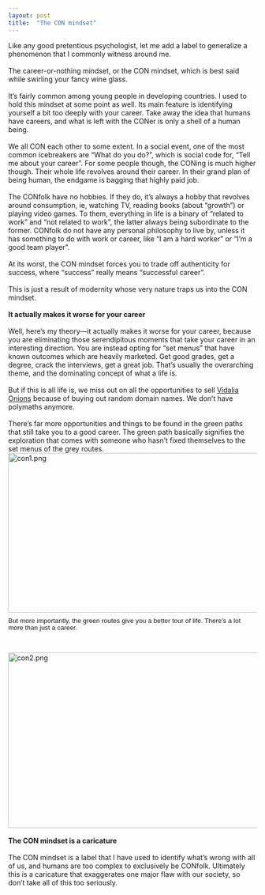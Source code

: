 ```yaml
---
layout: post
title:  "The CON mindset"
---
```


<div dir="ltr">Like any good pretentious psychologist, let me add a label to generalize a phenomenon that I commonly witness around me.<br><br>The career-or-nothing mindset, or the CON mindset, which is best said while swirling your fancy wine glass.<br><br>It’s fairly common among young people in developing countries. I used to hold this mindset at some point as well. Its main feature is identifying yourself a bit too deeply with your career. Take away the idea that humans have careers, and what is left with the CONer is only a shell of a human being.<br><br>We all CON each other to some extent. In a social event, one of the most common icebreakers are “What do you do?”, which is social code for, “Tell me about your career”. For some people though, the CONing is much higher though. Their whole life revolves around their career. In their grand plan of being human, the endgame is bagging that highly paid job.<br><br>The CONfolk have no hobbies. If they do, it’s always a hobby that revolves around consumption, ie, watching TV, reading books (about “growth”) or playing video games. To them, everything in life is a binary of “related to work” and “not related to work”, the latter always being subordinate to the former. CONfolk do not have any personal philosophy to live by, unless it has something to do with work or career, like “I am a hard worker” or “I’m a good team player”.<br><br>At its worst, the CON mindset forces you to trade off authenticity for success, where “success” really means “successful career”.<br><br>This is just a result of modernity whose very nature traps us into the CON mindset.<br><br><div><b>It actually makes it worse for your career</b></div><div><br>Well, here’s my theory—it actually makes it worse for your career, because you are eliminating those serendipitous moments that take your career in an interesting direction. You are instead opting for “set menus” that have known outcomes which are heavily marketed. Get good grades, get a degree, crack the interviews, get a great job. That’s usually the overarching theme, and the dominating concept of what a life is.<br><br>But if this is all life is, we miss out on all the opportunities to sell <a href="https://www.deepsouthventures.com/i-sell-onions-on-the-internet/">Vidalia Onions</a> because of buying out random domain names. We don’t have polymaths anymore.<br><br>There’s far more opportunities and things to be found in the green paths that still take you to a good career. The green path basically signifies the exploration that comes with someone who hasn’t fixed themselves to the set menus of the grey routes.</div><div><img src="cid:ii_krrom3x40" alt="con1.png" width="578" height="323"></div><div><p style="text-decoration:none;margin-bottom:0px;margin-top:10px;line-height:11pt;font-size:10pt;font-family:&quot;Arial&quot;">
But more importantly, the green routes give you a better tour of life. There’s a
lot more than just a career.
</p>


<div style="color:rgb(0,113,197);font-weight:bold;text-align:left;font-family:&quot;Arial&quot;;font-size:10pt;line-height:11pt" id="gmail-org04e07b2">
<p style="text-decoration:none;margin-bottom:0px;margin-top:10px;line-height:11pt;font-size:10pt;font-family:&quot;Arial&quot;"><br></p></div><br><img src="cid:ii_krroncfe1" alt="con2.png" width="578" height="355"></div><div><br></div><div><b>The CON mindset is a caricature</b></div><div><br></div><div>
The CON mindset is a label that I have used to identify what’s wrong with all of
us, and humans are too complex to exclusively be CONfolk. Ultimately this is a
caricature that exaggerates one major flaw with our society, so don’t take all
of this too seriously.
 </div></div>
